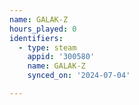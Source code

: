 ```yaml
---
name: GALAK-Z
hours_played: 0
identifiers:
  - type: steam
    appid: '300580'
    name: GALAK-Z
    synced_on: '2024-07-04'

---
```

